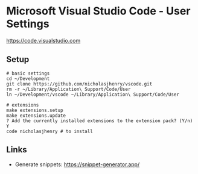 # Microsoft Visual Studio Code - User Settings

https://code.visualstudio.com

## Setup

    # basic settings
    cd ~/Development
    git clone https://github.com/nicholasjhenry/vscode.git
    rm -r ~/Library/Application\ Support/Code/User
    ln ~/Development/vscode ~/Library/Application\ Support/Code/User

    # extensions
    make extensions.setup
    make extensions.update
    ? Add the currently installed extensions to the extension pack? (Y/n) Y
    code nicholasjhenry # to install


## Links

- Generate snippets: https://snippet-generator.app/
